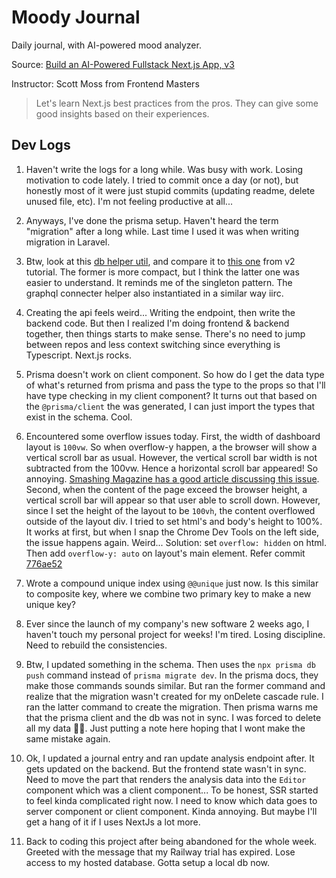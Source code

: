 # Moody Journal

Daily journal, with AI-powered mood analyzer.

Source: [Build an AI-Powered Fullstack Next.js App, v3](https://frontendmasters.com/courses/fullstack-app-next-v3/)

Instructor: Scott Moss from Frontend Masters

> Let's learn Next.js best practices from the pros. They can give some good insights based on their experiences.

## Dev Logs

1. Haven't write the logs for a long while. Was busy with work. Losing motivation to code lately. I tried to commit once a day (or not), but honestly most of it were just stupid commits (updating readme, delete unused file, etc). I'm not feeling productive at all...

2. Anyways, I've done the prisma setup. Haven't heard the term "migration" after a long while. Last time I used it was when writing migration in Laravel.

3. Btw, look at this [db helper util](https://github.com/mirza-sync/moody-journal/blob/main/utils/db.ts), and compare it to [this one](https://fullstack-v2-instructions.vercel.app/lessons/db/helper) from v2 tutorial. The former is more compact, but I think the latter one was easier to understand. It reminds me of the singleton pattern. The graphql connecter helper also instantiated in a similar way iirc.

4. Creating the api feels weird... Writing the endpoint, then write the backend code. But then I realized I'm doing frontend & backend together, then things starts to make sense. There's no need to jump between repos and less context switching since everything is Typescript. Next.js rocks.

5. Prisma doesn't work on client component. So how do I get the data type of what's returned from prisma and pass the type to the props so that I'll have type checking in my client component? It turns out that based on the `@prisma/client` the was generated, I can just import the types that exist in the schema. Cool.

6. Encountered some overflow issues today. First, the width of dashboard layout is `100vw`. So when overflow-y happen, a the browser will show a vertical scroll bar as usual. However, the vertical scroll bar width is not subtracted from the 100vw. Hence a horizontal scroll bar appeared! So annoying. [Smashing Magazine has a good article discussing this issue](https://www.smashingmagazine.com/2023/12/new-css-viewport-units-not-solve-classic-scrollbar-problem/). Second, when the content of the page exceed the browser height, a vertical scroll bar will appear so that user able to scroll down. However, since I set the height of the layout to be `100vh`, the content overflowed outside of the layout div. I tried to set html's and body's height to 100%. It works at first, but when I snap the Chrome Dev Tools on the left side, the issue happens again. Weird... Solution: set `overflow: hidden` on html. Then add `overflow-y: auto` on layout's main element. Refer commit [776ae52](776ae52951916c3fb30b4ce0e10e4b27bf37ad11)

7. Wrote a compound unique index using `@@unique` just now. Is this similar to composite key, where we combine two primary key to make a new unique key?

8. Ever since the launch of my company's new software 2 weeks ago, I haven't touch my personal project for weeks! I'm tired. Losing discipline. Need to rebuild the consistencies.

9. Btw, I updated something in the schema. Then uses the `npx prisma db push` command instead of `prisma migrate dev`. In the prisma docs, they make those commands sounds similar. But ran the former command and realize that the migration wasn't created for my onDelete cascade rule. I ran the latter command to create the migration. Then prisma warns me that the prisma client and the db was not in sync. I was forced to delete all my data 🤦‍♂️. Just putting a note here hoping that I wont make the same mistake again.

10. Ok, I updated a journal entry and ran update analysis endpoint after. It gets updated on the backend. But the frontend state wasn't in sync. Need to move the part that renders the analysis data into the `Editor` component which was a client component... To be honest, SSR started to feel kinda complicated right now. I need to know which data goes to server component or client component. Kinda annoying. But maybe I'll get a hang of it if I uses NextJs a lot more.

11. Back to coding this project after being abandoned for the whole week. Greeted with the message that my Railway trial has expired. Lose access to my hosted database. Gotta setup a local db now.
